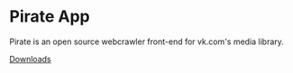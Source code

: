 # Pirate App
Pirate is an open source webcrawler front-end for vk.com's media library.

[Downloads](https://github.com/jonkoops/pirate/releases)

